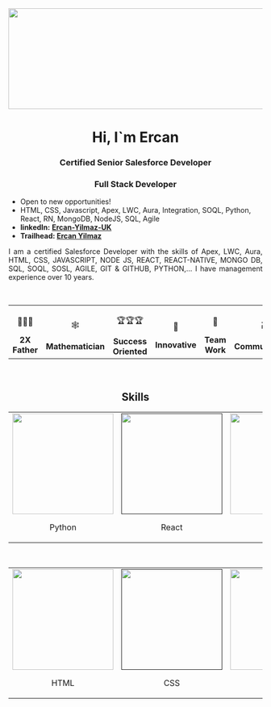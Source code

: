 <img src="https://www.mastercard.com/news/media/vlfhx54n/cyber-tips-alt-banner.png?rnd=132791406581570000" width="1000" height="200">
<h1 align="center">Hi, I`m Ercan</h1>
<h3 align="center">Certified Senior Salesforce Developer</h3>
<h3 align="center"> Full Stack Developer</h3>
<ul>
  <li>Open to new opportunities!</li>
  <li>HTML, CSS, Javascript, Apex, LWC, Aura, Integration, SOQL, Python, React, RN, MongoDB, NodeJS, SQL, Agile </li>
  <li><strong>linkedIn:</strong>  <a target="_blank" href="https://www.linkedin.com/in/ercan-yilmaz-uk"><strong>Ercan-Yilmaz-UK</strong></a> </li>
  <li><strong>Trailhead: </strong> <a href="https://trailblazer.me/id/ercanyilmaz" target="_blank"><strong>Ercan Yilmaz</strong></a> </li>
</ul>

<p align="justify">I am a certified Salesforce Developer with the skills of Apex, LWC, Aura, HTML, CSS, JAVASCRIPT, NODE JS, REACT, REACT-NATIVE, MONGO DB, SQL, SOQL, SOSL, AGILE, GIT & GITHUB, PYTHON,... I have management experience over 10 years.</p>


<p>&nbsp;</p>
<table width="100%" align="center">
  <tr>
    <td align="center">
      <p>👨‍👨‍🎓</p>
      <b>  2X  Father  </b>
    </td>
    <td align="center">
      <p>🕸️</p>
      <b> Mathematician </b>
    </td>
    <td align="center">
      <p>🏆🏆🏆</p>
      <b>Success Oriented</b>
    </td>
    <td align="center">
      <p>🚀</p>
      <b>  Innovative  </b>
    </td>
    <td align="center">
      <p>👥</p>
      <b>  Team Work  </b>
    </td>
    <td align="center">
      <p>🗃️</p>
      <b>  Communication </b>
    </td>    
  </tr>
</table>

<p>&nbsp;</p>

<h2 align="center">Skills</h2>

<table width="100%" align="center">
   
  <tr>
    <td align="center">
      <a href="https://www.python.org" target="_blank">
        <img src=" https://upload.wikimedia.org/wikipedia/commons/thumb/9/99/Unofficial_JavaScript_logo_2.svg/2048px-Unofficial_JavaScript_logo_2.svg.png  " width="200"/>
      </a>
     <p>Python</p> 
    </td>
    <td align="center">
      <a href="                    " target="_blank">
        <img src="       https://www.google.com/url?sa=i&url=https%3A%2F%2Fen.wikipedia.org%2Fwiki%2FPython_(programming_language)&psig=AOvVaw2VD-G5nWWnqEbhcHAl3HoF&ust=1663931751874000&source=images&cd=vfe&ved=0CAwQjRxqFwoTCNCOr_qiqPoCFQAAAAAdAAAAABAD          " width="200"/>
      </a>
      <p>React</p>
    </td>
    <td align="center">
      <a href="   https://en.wikipedia.org/wiki/SQL            " target="_blank">
        <img src="   https://en.wikipedia.org/wiki/SQL            " width="200"/>
      </a>
      <p>    SQL      </p>
    </td>
    <td align="center">
      <a href="   https://trailhead.salesforce.com/     " target="_blank">
        <img src=" https://upload.wikimedia.org/wikipedia/commons/thumb/9/99/Unofficial_JavaScript_logo_2.svg/2048px-Unofficial_JavaScript_logo_2.svg.png  " width="200"/>
      </a>
      <p> Salesforce  </p>
    </td>  
    <td align="center">
      <a href="  https://www.java.com/      " target="_blank">
        <img src="   https://upload.wikimedia.org/wikipedia/en/thumb/3/30/Java_programming_language_logo.svg/1200px-Java_programming_language_logo.svg.png     " width="200"/>
      </a>
      <p> Java </p>
    </td>  
    <td align="center">
      <a href=" https://www.javascript.com      " target="_blank">
        <img src="   https://upload.wikimedia.org/wikipedia/commons/thumb/9/99/Unofficial_JavaScript_logo_2.svg/2048px-Unofficial_JavaScript_logo_2.svg.png     " width="200"/>
      </a>
      <p> JavaScript  </p>
    </td>  
    <td>
      <a href="https://programmers.io/all-about-salesforce-apex-programming/#:~:text=Apex%20is%20an%20object%2Doriented,similar%20to%20that%20of%20Java." "target="_blank">
        <img src=" https://upload.wikimedia.org/wikipedia/commons/thumb/9/99/Unofficial_JavaScript_logo_2.svg/2048px-Unofficial_JavaScript_logo_2.svg.png" width="200"/>
                                  </a>
    <p>Apex</p>
    </td>
      <td>
      <a href="https://www.google.com" "target="_blank">
        <img src=" https://1.bp.blogspot.com/-SgEgl_mvceU/Xh84R-T7frI/AAAAAAAAA0g/LeguRKrk27oSGbBVRrULWoTW4MOxn9hZwCLcBGAsYHQ/s1600/lightning-web-components.png  " width="200"/>
                                  </a>
    <p>LWC</p>
    </td>
      <td>
      <a href="https://www.google.com" "target="_blank">
        <img src=" https://i.ytimg.com/vi/CiqCfsTrlLA/maxresdefault.jpg  " width="200"/>
      </a>
    <p>Aura</p>
    </td>
     </tr>
                                                                                      
                                                                                  
                                                                                      
</table>
<p>&nbsp;</p>

<table width="100%" align="center">
      <tr>
    <td align="center">
      <a href="https://www.python.org" target="_blank">
        <img src="  https://upload.wikimedia.org/wikipedia/commons/thumb/9/99/Unofficial_JavaScript_logo_2.svg/2048px-Unofficial_JavaScript_logo_2.svg.png   " width="200"/>
      </a>
     <p>HTML</p> 
    </td>
    <td align="center">
      <a href="                    " target="_blank">
        <img src="       https://www.google.com/url?sa=i&url=https%3A%2F%2Fen.wikipedia.org%2Fwiki%2FPython_(programming_language)&psig=AOvVaw2VD-G5nWWnqEbhcHAl3HoF&ust=1663931751874000&source=images&cd=vfe&ved=0CAwQjRxqFwoTCNCOr_qiqPoCFQAAAAAdAAAAABAD          " width="200"/>
      </a>
      <p>CSS</p>
    </td>
    <td align="center">
      <a href="   https://en.wikipedia.org/wiki/SQL            " target="_blank">
        <img src="   https://en.wikipedia.org/wiki/SQL            " width="200"/>
      </a>
      <p>    CPQ      </p>
    </td>
    <td align="center">
      <a href="   https://trailhead.salesforce.com/     " target="_blank">
        <img src=" https://upload.wikimedia.org/wikipedia/commons/thumb/9/99/Unofficial_JavaScript_logo_2.svg/2048px-Unofficial_JavaScript_logo_2.svg.png" width="200"/>
      </a>
      <p> REST API  </p>
    </td>  
    <td align="center">
      <a href="  https://www.java.com/      " target="_blank">
        <img src="   https://upload.wikimedia.org/wikipedia/en/thumb/3/30/Java_programming_language_logo.svg/1200px-Java_programming_language_logo.svg.png     " width="200"/>
      </a>
      <p> MongoDB </p>
    </td>  
    <td align="center">
      <a href=" https://www.javascript.com      " target="_blank">
        <img src="   https://upload.wikimedia.org/wikipedia/commons/thumb/9/99/Unofficial_JavaScript_logo_2.svg/2048px-Unofficial_JavaScript_logo_2.svg.png     " width="200"/>
      </a>
      <p> Redux  </p>
    </td>  
    <td>
      <a href="https://programmers.io/all-about-salesforce-apex-programming/#:~:text=Apex%20is%20an%20object%2Doriented,similar%20to%20that%20of%20Java." "target="_blank">
        <img src=" data:image/png; " width="200"/>
                                  </a>
    <p>Workbench</p>
    </td>
      <td>
      <a href="https://www.google.com" "target="_blank">
        <img src=" https://1.bp.blogspot.com/-SgEgl_mvceU/Xh84R-T7frI/AAAAAAAAA0g/LeguRKrk27oSGbBVRrULWoTW4MOxn9hZwCLcBGAsYHQ/s1600/lightning-web-components.png  " width="200"/>
        </a>
    <p>CMS</p>
    </td>
      <td>
      <a href="https://www.google.com" "target="_blank">
        <img src=" https://i.ytimg.com/vi/CiqCfsTrlLA/maxresdefault.jpg  " width="200"/>
      </a>
    <p>SOSL</p>
    </td>
     </tr> 
  
</table>

                                                                              
